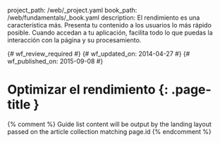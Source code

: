 project_path: /web/_project.yaml
book_path: /web/fundamentals/_book.yaml
description: El rendimiento es una característica más. Presenta tu contenido a los usuarios lo más rápido posible. Cuando accedan a tu aplicación, facilita todo lo que puedas la interacción con la página y su procesamiento.

{# wf_review_required #}
{# wf_updated_on: 2014-04-27 #}
{# wf_published_on: 2015-09-08 #}

# Optimizar el rendimiento {: .page-title }




{% comment %}
Guide list content will be output by the landing layout passed on the article collection matching page.id
{% endcomment %}


